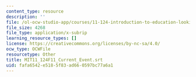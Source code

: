 ```yaml
---
content_type: resource
description: ''
file: /ol-ocw-studio-app/courses/11-124-introduction-to-education-looking-forward-and-looking-back-on-education-fall-2011/fafa6542e5185f83ad660597bc77a6a1_MIT11_124F11_Current_Event.vtt
file_size: 4268
file_type: application/x-subrip
learning_resource_types: []
license: https://creativecommons.org/licenses/by-nc-sa/4.0/
ocw_type: OCWFile
resourcetype: Other
title: MIT11_124F11_Current_Event.srt
uid: fafa6542-e518-5f83-ad66-0597bc77a6a1
---
```


